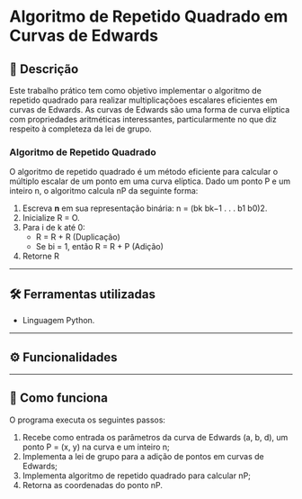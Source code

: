 # Algoritmo de Repetido Quadrado em Curvas de Edwards

## 📝 Descrição
Este trabalho prático tem como objetivo implementar o algoritmo de repetido quadrado para realizar multiplicaçõoes escalares eficientes em curvas de Edwards. As curvas de Edwards são uma forma de curva elíptica com propriedades aritméticas interessantes, particularmente no que diz respeito à completeza da lei de grupo.

### Algoritmo de Repetido Quadrado
O algoritmo de repetido quadrado é um método eficiente para calcular o múltiplo escalar de um ponto em uma curva elíptica. Dado um ponto P e um inteiro n, o algoritmo calcula nP da seguinte forma:

1. Escreva **n** em sua representação binária: n = (bk bk−1 . . . b1 b0)2.
2. Inicialize R = O.
3. Para i de k até 0:
    - R = R + R (Duplicação)
    - Se bi = 1, então R = R + P (Adição)
4. Retorne R

---

## 🛠️ Ferramentas utilizadas
- Linguagem Python.

---

## ⚙️ Funcionalidades

---

## 🧠 Como funciona
O programa executa os seguintes passos:

1. Recebe como entrada os parâmetros da curva de Edwards (a, b, d), um ponto P = (x, y)
na curva e um inteiro n;
2. Implementa a lei de grupo para a adição de pontos em curvas de Edwards;
3. Implementa algoritmo de repetido quadrado para calcular nP;
4. Retorna as coordenadas do ponto nP.
